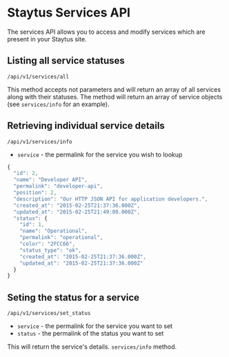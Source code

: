 # Staytus Services API

The services API allows you to access and modify services which
are present in your Staytus site.

## Listing all service statuses

```text
/api/v1/services/all
```

This method accepts not parameters and will return an array of
all services along with their statuses. The method will return
an array of service objects (see `services/info` for an example).

## Retrieving individual service details

```text
/api/v1/services/info
```

* `service` - the permalink for the service you wish to lookup

```javascript
{
  "id": 2,
  "name": "Developer API",
  "permalink": "developer-api",
  "position": 2,
  "description": "Our HTTP JSON API for application developers.",
  "created_at": "2015-02-25T21:37:36.000Z",
  "updated_at": "2015-02-25T21:49:09.000Z",
  "status": {
    "id": 1,
    "name": "Operational",
    "permalink": "operational",
    "color": "2FCC66",
    "status_type": "ok",
    "created_at": "2015-02-25T21:37:36.000Z",
    "updated_at": "2015-02-25T21:37:36.000Z"
  }
}
```

## Seting the status for a service

```text
/api/v1/services/set_status
```

* `service` - the permalink for the service you want to set
* `status` - the permalink of the status you want to set

This will return the service's details. `services/info` method.
